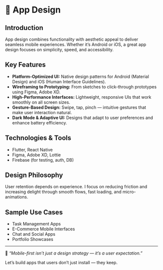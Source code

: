 # 📱 App Design

## Introduction

App design combines functionality with aesthetic appeal to deliver seamless mobile experiences. Whether it’s Android or iOS, a great app design focuses on simplicity, speed, and accessibility.

## Key Features

* **Platform-Optimized UI:** Native design patterns for Android (Material Design) and iOS (Human Interface Guidelines).
* **Wireframing to Prototyping:** From sketches to click-through prototypes using Figma, Adobe XD.
* **High-Performance Interfaces:** Lightweight, responsive UIs that work smoothly on all screen sizes.
* **Gesture-Based Design:** Swipe, tap, pinch — intuitive gestures that make user interaction natural.
* **Dark Mode & Adaptive UI:** Designs that adapt to user preferences and enhance battery efficiency.

## Technologies & Tools

* Flutter, React Native
* Figma, Adobe XD, Lottie
* Firebase (for testing, auth, DB)

## Design Philosophy

User retention depends on experience. I focus on reducing friction and increasing delight through smooth flows, fast loading, and micro-animations.

## Sample Use Cases

* Task Management Apps
* E-Commerce Mobile Interfaces
* Chat and Social Apps
* Portfolio Showcases

---

🌟 *“Mobile-first isn’t just a design strategy — it’s a user expectation.”*

Let’s build apps that users don’t just install — they keep.
